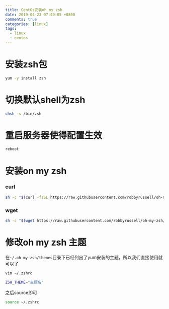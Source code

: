 ```yaml
---
title: CentOs安装oh my zsh
date: 2019-04-23 07:49:05 +0800
comments: true
categories: [linux]
tags:
  - linux
  - centos
---
```


# 安装zsh包

``` bash
yum -y install zsh
```

# 切换默认shell为zsh

``` bash
chsh -s /bin/zsh
```

# 重启服务器使得配置生效

``` bash
reboot
```

# 安装on my zsh

### curl
``` bash
sh -c "$(curl -fsSL https://raw.githubusercontent.com/robbyrussell/oh-my-zsh/master/tools/install.sh)"
```

### wget
``` bash
sh -c "$(wget https://raw.githubusercontent.com/robbyrussell/oh-my-zsh/master/tools/install.sh -O -)"
```

# 修改oh my zsh 主题

在`~/.oh-my-zsh/themes`目录下已经列出了yum安装的主题，所以我们直接使用就可以了

``` bash
vim ~/.zshrc
```

``` bash
ZSH_THEME="主题名"
```

之后source即可

``` bash
source ~/.zshrc
```



